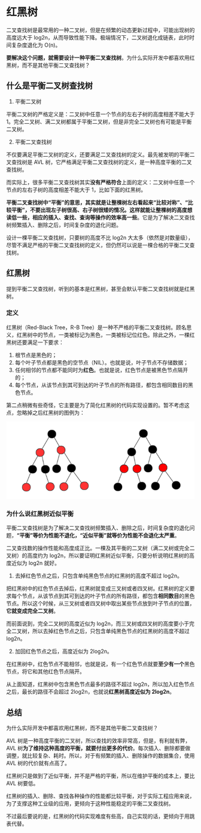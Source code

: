 # 红黑树

二叉查找树是最常用的一种二叉树，但是在频繁的动态更新过程中，可能出现树的高度远大于 log2n，从而导致性能下降。极端情况下，二叉树退化成链表，此时时间复杂度退化为 O(n)。

**要解决这个问题，就需要设计一种平衡二叉查找树**。为什么实际开发中都喜欢用红黑树，而不是其他平衡二叉查找树？

## 什么是平衡二叉树查找树

1. 平衡二叉树
   
平衡二叉树的严格定义是：二叉树中任意一个节点的左右子树的高度相差不能大于 1。完全二叉树、满二叉树都属于平衡二叉树，但是非完全二叉树也有可能是平衡二叉树。

2. 平衡二叉查找树

不仅要满足平衡二叉树的定义，还要满足二叉查找树的定义。最先被发明的平衡二叉查找树是 AVL 树，它严格满足平衡二叉查找树的定义，是一种高度平衡的二叉查找树。

而实际上，很多平衡二叉查找树其实**没有严格符合**上面的定义：二叉树中任意一个节点的左右子树的高度相差不能大于 1，比如下面的红黑树。

**平衡二叉查找树中“平衡”的意思，其实就是让整棵树左右看起来“比较对称”、“比较平衡”，不要出现左子树很高、右子树很矮的情况。这样就能让整棵树的高度想读低一些，相应的插入、查找、查询等操作的效率高一些**。它是为了解决二叉查找树频繁插入、删除之后，时间复杂度的退化问题。

设计一棵平衡二叉查找树，只要树的高度不比 log2n 大太多（依然是对数量级），尽管不满足严格的平衡二叉查找树的定义，但仍然可以说是一棵合格的平衡二叉查找树。

## 红黑树

提到平衡二叉查找树，听到的基本是红黑树，甚至会默认平衡二叉查找树就是红黑树。

### 定义

红黑树（Red-Black Tree，R-B Tree）是一种不严格的平衡二叉查找树。顾名思义，红黑树中的节点，一类被标记为黑色，一类被标记位红色。除此之外，一棵红黑树还要满足一下要求：

1. 根节点是黑色的；
2. 每个叶子节点都是黑色的空节点（NIL）。也就是说，叶子节点不存储数据；
3. 任何相邻的节点都不能同时为**红色**。也就是说，红色节点是被黑色节点隔开的；
4. 每个节点，从该节点到其可到达的叶子节点的所有路径，都包含相同数目的黑色节点。

第二点稍微有些奇怪，它主要是为了简化红黑树的代码实现设置的。暂不考虑这点，忽略掉之后红黑树的图例为：

![Red-Black Tree](../../.vuepress/public/images/dataStructure-tree-RebBlackTree.png)

### 为什么说红黑树近似平衡

平衡二叉查找树是为了解决二叉查找树频繁插入、删除之后，时间复杂度的退化问题，**“平衡”等价为性能不退化，“近似平衡”就等价为性能不会退化太严重**。

二叉查找数的操作性能和高度成正比。一棵及其平衡的二叉树（满二叉树或完全二叉树）的高度约为 log2n，所以要证明红黑树近似平衡，只要分析说明红黑树的高度近似为 log2n 就好。

1. 去掉红色节点之后，只包含单纯黑色节点的红黑树的高度不超过 log2n。

把红黑树中的红色节点去掉后，红黑树就变成三叉树或者四叉树。红黑树的定义要求每个节点，从该节点到其可到达的叶子节点的所有路径，都包含**相同数目**的黑色节点。所以这个时候，从三叉树或者四叉树中取出某些节点放到叶子节点的位置，**它就变成完全二叉树**。

而前面说到，完全二叉树的高度近似为 log2n，而三叉树或四叉树的高度要小于完全二叉树，所以去掉红色节点之后，只包含单纯黑色节点的红黑树的高度不超过 log2n。

2. 加回红色节点之后，高度近似为 2log2n。

在红黑树中，红色节点不能相邻，也就是说，有一个红色节点就要**至少有一个**黑色节点，将它和其他红色节点隔开。

从上面知道，红黑树中包含黑色节点最多的路径不超过 log2n，所以加入红色节点之后，最长的路径不会超过 2log2n，也就说**红黑树高度近似为 2log2n**。

## 总结

为什么实际开发中都喜欢用红黑树，而不是其他平衡二叉查找树？

AVL 树是一种高度平衡的二叉树，所以查找的效率非常高，但是，有利就有弊，AVL 树**为了维持这种高度的平衡，就要付出更多的代价**。每次插入、删除都要做调整，就比较复杂、耗时。所以，对于有频繁的插入、删除操作的数据集合，使用 AVL 树的代价就有点高了。

红黑树只是做到了近似平衡，并不是严格的平衡，所以在维护平衡的成本上，要比 AVL 树要低。

红黑树的插入、删除、查找各种操作的性能都比较平衡，对于实际工程应用来说，为了支撑这种工业级的应用，更倾向于这种性能稳定的平衡二叉查找树。

不过最后要说的是，红黑树的代码实现难度有些高，自己实现的话，更倾向于用跳表代替。